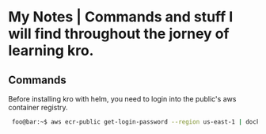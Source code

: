 # My Notes | Commands and stuff I will find throughout the jorney of learning kro.

## Commands
Before installing kro with helm, you need to login into the public's aws container registry.

```zsh
 foo@bar:~$ aws ecr-public get-login-password --region us-east-1 | docker login --username AWS --password-stdin public.ecr.aws
 ```